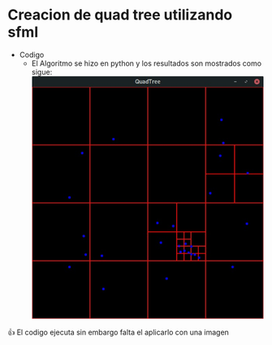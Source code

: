 # Creacion de quad tree utilizando sfml
- Codigo
  * El Algoritmo se hizo en python y los resultados son mostrados como sigue: 
  ![alt text](https://github.com/faoladhaku/Grafica/blob/master/Tarea%20Final/quadtree/2.jpeg)


:+1: El codigo ejecuta sin embargo falta el aplicarlo con una imagen

